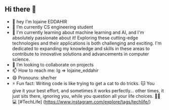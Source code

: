 ## Hi there 👋



- 👋 hey I'm lojaine EDDAHIR
- 🔭 I’m currently CS engineering student
- 🌱 I'm currently learning about machine learning and AI, and I'm absolutely passionate about it! Exploring these cutting-edge technologies and their applications is both challenging and exciting. 
  I'm dedicated to expanding my knowledge and skills in these areas to contribute to innovative solutions and advancements in computer science.
- 👯 I’m looking to collaborate on projects
- 📫 How to reach me: Ig => lojaine_eddahir 
- 😄 Pronouns: she/her
- ⚡ Fun fact: Writing code is like trying to get a cat to do tricks. 🐱 You give it your best effort, and sometimes it works perfectly… other times, it just sits there, ignoring you, while you 
   question all your life choices. 🤷‍♂️💻 [#TechLife] (https://www.instagram.com/explore/tags/techlife/)

